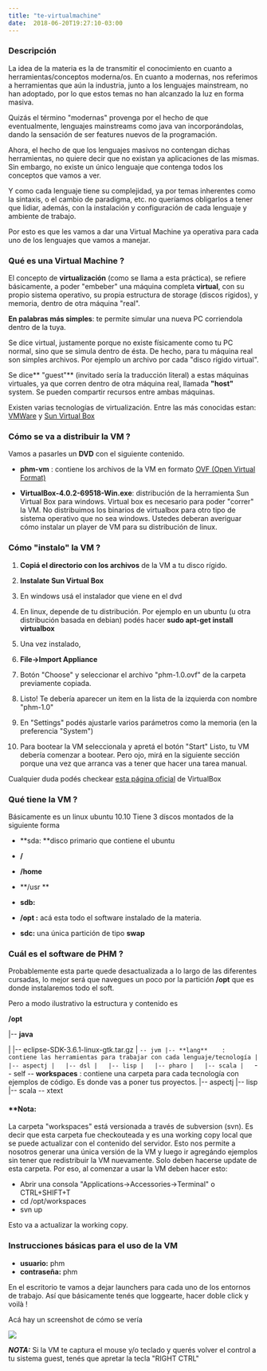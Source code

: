 ```yaml
---
title: "te-virtualmachine"
date:  2018-06-20T19:27:10-03:00
---
```



### Descripción
La idea de la materia es la de transmitir el conocimiento en cuanto a herramientas/conceptos moderna/os. En cuanto a modernas, nos referimos a herramientas que aún la industria, junto a los lenguajes mainstream, no han adoptado, por lo que estos temas no han alcanzado la luz en forma masiva.

Quizás el término "modernas" provenga por el hecho de que eventualmente, lenguajes mainstreams como java van incorporándolas, dando la sensación de ser features nuevos de la programación.

Ahora, el hecho de que los lenguajes masivos no contengan dichas herramientas, no quiere decir que no existan ya aplicaciones de las mismas.
Sin embargo, no existe un único lenguaje que contenga todos los conceptos que vamos a ver.

Y como cada lenguaje tiene su complejidad, ya por temas inherentes como la sintaxis, o el cambio de paradigma, etc. no queríamos obligarlos a tener que lidiar, además, con la instalación y configuración de cada lenguaje y ambiente de trabajo.

Por esto es que les vamos a dar una Virtual Machine ya operativa para cada uno de los lenguajes que vamos a manejar.


### Qué es una Virtual Machine ?
El concepto de **virtualización** (como se llama a esta práctica), se refiere básicamente, a poder "embeber" una máquina completa **virtual**, con su propio sistema operativo, su propia estructura de storage (discos rígidos), y memoria, dentro de otra máquina "real".

**En palabras más simples**: te permite simular una nueva PC corriendola dentro de la tuya. 

Se dice virtual, justamente porque no existe físicamente como tu PC normal, sino que se simula dentro de ésta. De hecho, para tu máquina real son simples archivos. Por ejemplo un archivo por cada "disco rígido virtual".

Se dice** "guest"** (invitado sería la traducción literal) a estas máquinas virtuales, ya que corren dentro de otra máquina real, llamada **"host"** system.
Se pueden compartir recursos entre ambas máquinas.

Existen varias tecnologías de virtualización. Entre las más conocidas estan: [VMWare](http://www.vmware.com/) y [Sun Virtual Box](http://www.virtualbox.org/)

### Cómo se va a distribuir la VM ?
Vamos a pasarles un **DVD** con el siguiente contenido.

* **phm-vm** : contiene los archivos de la VM en formato [OVF (Open Virtual Format)](http://en.wikipedia.org/wiki/Open_Virtualization_Format)

* **VirtualBox-4.0.2-69518-Win.exe**: distribución de la herramienta Sun Virtual Box para windows. Virtual box es necesario para poder "correr" la VM.
No distribuimos los binarios de virtualbox para otro tipo de sistema operativo que no sea windows.
Ustedes deberan averiguar cómo instalar un player de VM para su distribución de linux.


### Cómo **"instalo"** la VM ?

1. **Copiá el directorio con los archivos** de la VM a tu disco rígido.

1. **Instalate Sun Virtual Box**


 1. En windows usá el instalador que viene en el dvd
 1. En linux, depende de tu distribución. Por ejemplo en un ubuntu (u otra distribución basada en debian) podés hacer **sudo apt-get install virtualbox**

1. Una vez instalado, 


 1. **File->Import Appliance**

 1. Botón "Choose" y seleccionar el archivo "phm-1.0.ovf" de la carpeta previamente copiada.
1. Listo! Te debería aparecer un item en la lista de la izquierda con nombre "phm-1.0"
1. En "Settings" podés ajustarle varios parámetros como la memoria (en la preferencia "System")
1. Para bootear la VM seleccionala y apretá el botón "Start"
Listo, tu VM debería comenzar a bootear.
Pero ojo, mirá en la siguiente sección porque una vez que arranca vas a tener que hacer una tarea manual.

Cualquier duda podés checkear [esta página oficial](http://www.virtualbox.org/manual/ch01.html#ovf) de VirtualBox

### Qué tiene la VM ?
Básicamente es un linux ubuntu 10.10
Tiene 3 díscos montados de la siguiente forma

* **sda: **disco primario que contiene el ubuntu


 * **/**


 * **/home**

 * **/usr
**

* **sdb:**


 * **/opt :** acá esta todo el software instalado de la materia.

* **sdc:** una única partición de tipo **swap**



### Cuál es el software de PHM ?
Probablemente esta parte quede desactualizada a lo largo de las diferentes cursadas, lo mejor será que navegues un poco por la partición **/opt** que es donde instalaremos todo el soft.

Pero a modo ilustrativo la estructura y contenido es

**/opt**

|-- **java**

|   |-- eclipse-SDK-3.6.1-linux-gtk.tar.gz
|   `-- jvm
|-- **lang**    :   contiene las herramientas para trabajar con cada lenguaje/tecnología
|   |-- aspectj
|   |-- dsl
|   |-- lisp
|   |-- pharo
|   |-- scala
|   `-- self
        -- **workspaces** :  contiene una carpeta para cada tecnología con ejemplos de código. Es donde vas a poner tus proyectos.
    |-- aspectj
    |-- lisp
    |-- scala
    -- xtext


#### **[]()Nota:
La carpeta "workspaces" está versionada a través de subversion (svn). Es decir que esta carpeta fue checkouteada y es una working copy local que se puede actualizar con el contenido del servidor.
Esto nos permite a nosotros generar una única versión de la VM y luego ir agregándo ejemplos sin tener que redistribuir la VM nuevamente. Solo deben hacerse update de esta carpeta.
Por eso, al comenzar a usar la VM deben hacer esto:

* Abrir una consola "Applications->Accessories->Terminal" o CTRL+SHIFT+T
* cd /opt/workspaces
* svn up

Esto va a actualizar la working copy.

 
### Instrucciones básicas para el uso de la VM
 
* **usuario:** phm
* **contraseña:** phm

En el escritorio te vamos a dejar launchers para cada uno de los entornos de trabajo. Así que básicamente tenés que loggearte, hacer doble click y voilà !

Acá hay un screenshot de cómo se vería


[![](https://sites.google.com/site/programacionhm/_/rsrc/1298329919565/te/virtualmachine/phm-vm-desktop.png)
](te-virtualmachine-phm-vm-desktop-png?attredirects=0)

***NOTA:*** Si la VM te captura el mouse y/o teclado y querés volver el control a tu sistema guest, tenés que apretar la tecla "RIGHT CTRL"